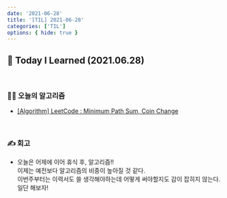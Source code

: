 ```yaml
---
date: '2021-06-28'
title: '[TIL] 2021-06-28'
categories: ['TIL']
options: { hide: true }
---
```


## 🚀 Today I Learned (2021.06.28)

<br/>

### **👨‍💻 오늘의 알고리즘**

- [[Algorithm] LeetCode : Minimum Path Sum, Coin Change](https://17-sss.github.io/2021-06-28-Minimum_Path_Sum,_Coin_Change)

<br/>

### **✍️ 회고**

-   오늘은 어제에 이어 휴식 후, 알고리즘!!  
    이제는 예전보다 알고리즘의 비중이 높아질 것 같다.  
    이번주부터는 이력서도 쓸 생각해야하는데 어떻게 써야할지도 감이 잡히지 않는다.  
    일단 해보자!
